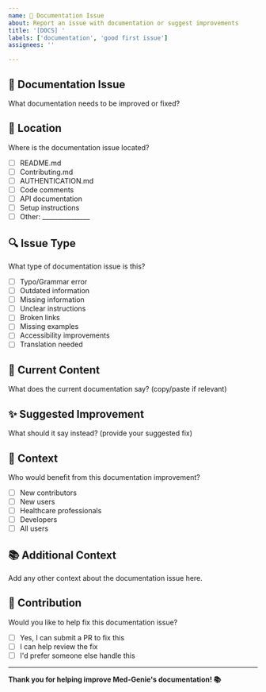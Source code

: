 ```yaml
---
name: 📖 Documentation Issue
about: Report an issue with documentation or suggest improvements
title: '[DOCS] '
labels: ['documentation', 'good first issue']
assignees: ''

---
```


## 📖 Documentation Issue
What documentation needs to be improved or fixed?

## 📍 Location
Where is the documentation issue located?
- [ ] README.md
- [ ] Contributing.md
- [ ] AUTHENTICATION.md
- [ ] Code comments
- [ ] API documentation
- [ ] Setup instructions
- [ ] Other: _______________

## 🔍 Issue Type
What type of documentation issue is this?
- [ ] Typo/Grammar error
- [ ] Outdated information
- [ ] Missing information
- [ ] Unclear instructions
- [ ] Broken links
- [ ] Missing examples
- [ ] Accessibility improvements
- [ ] Translation needed

## 📝 Current Content
What does the current documentation say? (copy/paste if relevant)

## ✨ Suggested Improvement
What should it say instead? (provide your suggested fix)

## 🎯 Context
Who would benefit from this documentation improvement?
- [ ] New contributors
- [ ] New users
- [ ] Healthcare professionals
- [ ] Developers
- [ ] All users

## 📚 Additional Context
Add any other context about the documentation issue here.

## 🤝 Contribution
Would you like to help fix this documentation issue?
- [ ] Yes, I can submit a PR to fix this
- [ ] I can help review the fix
- [ ] I'd prefer someone else handle this

---

**Thank you for helping improve Med-Genie's documentation! 📚**
